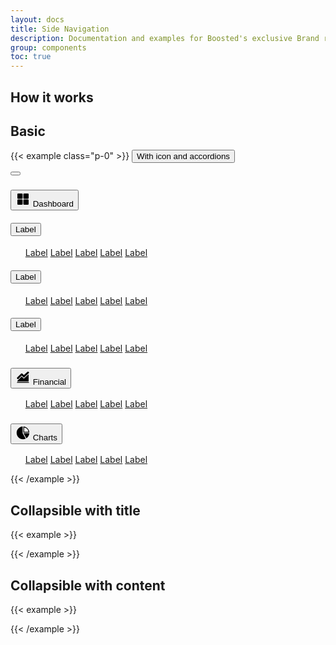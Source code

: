 ```yaml
---
layout: docs
title: Side Navigation
description: Documentation and examples for Boosted's exclusive Brand responsive side navigation.
group: components
toc: true
---
```


## How it works

## Basic

{{< example class="p-0" >}}
<button class="btn btn-primary d-lg-none" data-bs-target="#sidebarMenu1" data-bs-toggle="offcanvas">With icon and accordions</button>

<div class="offcanvas-lg offcanvas-start side-nav" id="sidebarMenu1">
  <div class="offcanvas-header">
    <button type="button" class="btn-close" data-bs-dismiss="offcanvas" data-bs-target="#sidebarMenu1" aria-label="Close"></button>
  </div>
  <div class="offcanvas-body">
    <div class="accordion w-100" id="sideNavAccordion">
      <div class="accordion-item">
        <h3 class="accordion-header" id="dashboardHeader">
          <button class="accordion-button side-nav-item" type="button" data-bs-toggle="collapse" data-bs-target="#dashboardCollapse" aria-expanded="true" aria-controls="dashboardCollapse">
            <svg width="1.5rem" height="1.5rem" viewBox="0 0 1000 1000">
              <path fill="currentColor" d="M175,125H425a50,50,0,0,1,50,50V425a50,50,0,0,1-50,50H175a50,50,0,0,1-50-50V175A50,50,0,0,1,175,125Zm0,400H425a50,50,0,0,1,50,50V825a50,50,0,0,1-50,50H175a50,50,0,0,1-50-50V575A50,50,0,0,1,175,525ZM575,125H825a50,50,0,0,1,50,50V425a50,50,0,0,1-50,50H575a50,50,0,0,1-50-50V175A50,50,0,0,1,575,125Zm0,400H825a50,50,0,0,1,50,50V825a50,50,0,0,1-50,50H575a50,50,0,0,1-50-50V575A50,50,0,0,1,575,525Z"/>
            </svg>
            Dashboard
          </button>
        </h3>
        <div id="dashboardCollapse" class="accordion-collapse collapse show" aria-labelledby="dashboardHeader" data-bs-parent="#sideNavAccordion">
          <div class="accordion-body">
            <div class="accordion" id="labels">
              <div class="accordion-item">
                <h4 class="accordion-header" id="labelOneHeader">
                  <button class="accordion-button side-nav-item" type="button" data-bs-toggle="collapse" data-bs-target="#labelOneCollapse" aria-expanded="true" aria-controls="labelOneCollapse">
                    Label
                  </button>
                </h4>
                <div id="labelOneCollapse" class="accordion-collapse collapse show" aria-labelledby="labelOneHeader" data-bs-parent="#labels">
                  <div class="accordion-body">
                    <ul class="list-unstyled m-0">
                      <a href="#" class="side-nav-item">Label</a>
                      <a href="#" class="side-nav-item active" aria-current="true">Label</a>
                      <a href="#" class="side-nav-item">Label</a>
                      <a href="#" class="side-nav-item">Label</a>
                      <a href="#" class="side-nav-item">Label</a>
                    </ul>
                  </div>
                </div>
              </div>
              <div class="accordion-item">
                <h4 class="accordion-header" id="labelTwoHeader">
                  <button class="accordion-button collapsed side-nav-item" type="button" data-bs-toggle="collapse" data-bs-target="#labelTwoCollapse" aria-expanded="false" aria-controls="labelTwoCollapse">
                    Label
                  </button>
                </h4>
                <div id="labelTwoCollapse" class="accordion-collapse collapse" aria-labelledby="labelTwoHeader" data-bs-parent="#labels">
                  <div class="accordion-body">
                    <ul class="list-unstyled m-0">
                      <a href="#" class="side-nav-item">Label</a>
                      <a href="#" class="side-nav-item">Label</a>
                      <a href="#" class="side-nav-item">Label</a>
                      <a href="#" class="side-nav-item">Label</a>
                      <a href="#" class="side-nav-item">Label</a>
                    </ul>
                  </div>
                </div>
              </div>
              <div class="accordion-item">
                <h4 class="accordion-header" id="labelThreeHeader">
                  <button class="accordion-button collapsed side-nav-item" type="button" data-bs-toggle="collapse" data-bs-target="#labelThreeCollapse" aria-expanded="false" aria-controls="labelThreeCollapse">
                    Label
                  </button>
                </h4>
                <div id="labelThreeCollapse" class="accordion-collapse collapse" aria-labelledby="labelThreeHeader" data-bs-parent="#labels">
                  <div class="accordion-body">
                    <ul class="list-unstyled m-0">
                      <a href="#" class="side-nav-item">Label</a>
                      <a href="#" class="side-nav-item">Label</a>
                      <a href="#" class="side-nav-item">Label</a>
                      <a href="#" class="side-nav-item">Label</a>
                      <a href="#" class="side-nav-item">Label</a>
                    </ul>
                  </div>
                </div>
              </div>
            </div>
          </div>
        </div>
      </div>
      <div class="accordion-item">
        <h3 class="accordion-header" id="financialHeader">
          <button class="accordion-button collapsed side-nav-item" type="button" data-bs-toggle="collapse" data-bs-target="#financialCollapse" aria-expanded="false" aria-controls="financialCollapse">
            <svg width="1.5rem" height="1.5rem" viewBox="0 0 1000 1000">
              <path fill="currentColor" d="M415.417,386.092L557.28,528.036,880.094,229.885a60.246,60.246,0,0,0,1.735-86.834l-0.445-.445a60.162,60.162,0,0,0-82.822-2.179L557.28,357.7l-99.3-99.361a60.163,60.163,0,0,0-85.118,0L117.5,513.841a60.246,60.246,0,0,0,0,85.166h0a60.165,60.165,0,0,0,85.118,0ZM124.863,780v-41L414.711,446.981,555.637,588.988,874.47,297.975V780H124.863ZM874.47,825H124.863a24.994,24.994,0,0,0-24.987,25h0a24.994,24.994,0,0,0,24.987,25H874.47a24.994,24.994,0,0,0,24.987-25h0A24.994,24.994,0,0,0,874.47,825Z"/>
            </svg>
            Financial
          </button>
        </h3>
        <div id="financialCollapse" class="accordion-collapse collapse" aria-labelledby="financialHeader" data-bs-parent="#sideNavAccordion">
          <div class="accordion-body">
            <ul class="list-unstyled m-0">
              <a href="#" class="side-nav-item">Label</a>
              <a href="#" class="side-nav-item">Label</a>
              <a href="#" class="side-nav-item">Label</a>
              <a href="#" class="side-nav-item">Label</a>
              <a href="#" class="side-nav-item">Label</a>
            </ul>
          </div>
        </div>
      </div>
      <div class="accordion-item">
        <h3 class="accordion-header" id="chartsHeader">
          <button class="accordion-button collapsed side-nav-item" type="button" data-bs-toggle="collapse" data-bs-target="#chartsCollapse" aria-expanded="false" aria-controls="chartsCollapse">
            <svg width="1.5rem" height="1.5rem" viewBox="0 0 1000 1000">
              <path fill="currentColor" d="M525,76V475H924C911.542,260.257,739.743,88.458,525,76Zm49.842,56.774A375.23,375.23,0,0,1,867.226,425.158H574.842V132.774ZM475,76C251.987,88.937,75,273.878,75,500.135c0,0.052,0,.1,0,0.156C75.086,734.866,265.271,925,499.866,925a423.194,423.194,0,0,0,182.226-40.961L475,525V76ZM725.9,859.943C838.738,788.907,915.812,666.134,924,525H533Z"/>
            </svg>
            Charts
          </button>
        </h3>
        <div id="chartsCollapse" class="accordion-collapse collapse" aria-labelledby="chartsHeader" data-bs-parent="#sideNavAccordion">
          <div class="accordion-body">
            <ul class="list-unstyled m-0">
              <a href="#" class="side-nav-item">Label</a>
              <a href="#" class="side-nav-item">Label</a>
              <a href="#" class="side-nav-item">Label</a>
              <a href="#" class="side-nav-item">Label</a>
              <a href="#" class="side-nav-item">Label</a>
            </ul>
          </div>
        </div>
      </div>
    </div>
  </div>
</div>
{{< /example >}}

## Collapsible with title

{{< example >}}

{{< /example >}}

## Collapsible with content

{{< example >}}

{{< /example >}}
